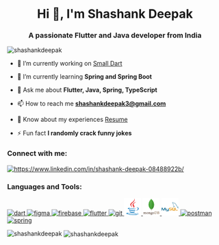 <h1 align="center">Hi 👋, I'm Shashank Deepak</h1>
<h3 align="center">A passionate Flutter and Java developer from India</h3>

<p align="left"> <img src="https://komarev.com/ghpvc/?username=shashankdeepak&label=Profile%20views&color=0e75b6&style=flat" alt="shashankdeepak" /> </p>

- 🔭 I’m currently working on [Small Dart](https://github.com/ShashankDeepak/smalldart-web)

- 🌱 I’m currently learning **Spring and Spring Boot**

- 💬 Ask me about **Flutter, Java, Spring, TypeScript**

- 📫 How to reach me **shashankdeepak3@gmail.com**

- 📄 Know about my experiences [Resume](https://drive.google.com/file/d/1kmkKJPd6hF06GmkQAon3FLxXb61kN98J/view?usp=drive_link)

- ⚡ Fun fact **I randomly crack funny jokes**

<h3 align="left">Connect with me:</h3>
<p align="left">
<a href="https://linkedin.com/in/shashank-deepak-08488922b/" target="blank"><img align="center" src="https://raw.githubusercontent.com/rahuldkjain/github-profile-readme-generator/master/src/images/icons/Social/linked-in-alt.svg" alt="https://www.linkedin.com/in/shashank-deepak-08488922b/" height="30" width="40" /></a>
</p>

<h3 align="left">Languages and Tools:</h3>
<p align="left"> <a href="https://dart.dev" target="_blank" rel="noreferrer"> <img src="https://www.vectorlogo.zone/logos/dartlang/dartlang-icon.svg" alt="dart" width="40" height="40"/> </a> <a href="https://www.figma.com/" target="_blank" rel="noreferrer"> <img src="https://www.vectorlogo.zone/logos/figma/figma-icon.svg" alt="figma" width="40" height="40"/> </a> <a href="https://firebase.google.com/" target="_blank" rel="noreferrer"> <img src="https://www.vectorlogo.zone/logos/firebase/firebase-icon.svg" alt="firebase" width="40" height="40"/> </a> <a href="https://flutter.dev" target="_blank" rel="noreferrer"> <img src="https://www.vectorlogo.zone/logos/flutterio/flutterio-icon.svg" alt="flutter" width="40" height="40"/> </a> <a href="https://git-scm.com/" target="_blank" rel="noreferrer"> <img src="https://www.vectorlogo.zone/logos/git-scm/git-scm-icon.svg" alt="git" width="40" height="40"/> </a> <a href="https://www.java.com" target="_blank" rel="noreferrer"> <img src="https://raw.githubusercontent.com/devicons/devicon/master/icons/java/java-original.svg" alt="java" width="40" height="40"/> </a> <a href="https://www.mongodb.com/" target="_blank" rel="noreferrer"> <img src="https://raw.githubusercontent.com/devicons/devicon/master/icons/mongodb/mongodb-original-wordmark.svg" alt="mongodb" width="40" height="40"/> </a> <a href="https://www.mysql.com/" target="_blank" rel="noreferrer"> <img src="https://raw.githubusercontent.com/devicons/devicon/master/icons/mysql/mysql-original-wordmark.svg" alt="mysql" width="40" height="40"/> </a> <a href="https://postman.com" target="_blank" rel="noreferrer"> <img src="https://www.vectorlogo.zone/logos/getpostman/getpostman-icon.svg" alt="postman" width="40" height="40"/> </a> <a href="https://spring.io/" target="_blank" rel="noreferrer"> <img src="https://www.vectorlogo.zone/logos/springio/springio-icon.svg" alt="spring" width="40" height="40"/> </a> </p>

<p><img align="left" src="https://github-readme-stats.vercel.app/api/top-langs?username=shashankdeepak&show_icons=true&locale=en&layout=compact" alt="shashankdeepak" /></p>

<p>&nbsp;<img align="center" src="https://github-readme-stats.vercel.app/api?username=shashankdeepak&show_icons=true&locale=en" alt="shashankdeepak" /></p>
